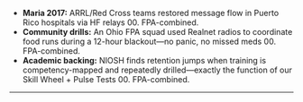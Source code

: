 - **Maria 2017:** ARRL/Red Cross teams restored message flow in Puerto Rico hospitals via HF relays 00. FPA-combined.  
- **Community drills:** An Ohio FPA squad used Realnet radios to coordinate food runs during a 12-hour blackout—no panic, no missed meds 00. FPA-combined.  
- **Academic backing:** NIOSH finds retention jumps when training is competency-mapped and repeatedly drilled—exactly the function of our Skill Wheel + Pulse Tests 00. FPA-combined.  
---